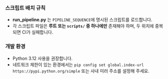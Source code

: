 ### 스크립트 배치 규칙
- **run_pipeline.py** 는 `PIPELINE_SEQUENCE`에 명시된 스크립트를 로드합니다.
- 각 스크립트 파일은 **루트 또는 `scripts/` 중 하나에만** 존재해야 하며, 두 위치에 중복되면 CI가 실패합니다.

### 개발 환경
- Python 3.12 사용을 권장합니다.
- 네트워크 제한이 있는 환경에서는 `pip config set global.index-url https://pypi.python.org/simple` 또는 사내 미러 주소를 설정해 주세요.
